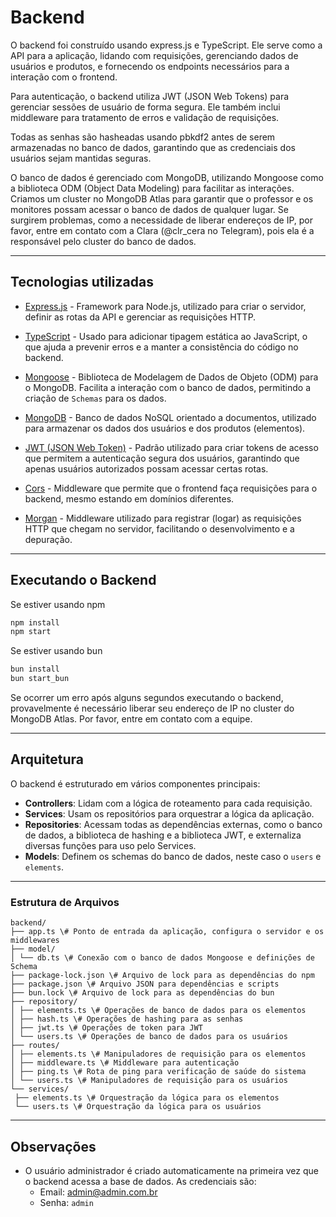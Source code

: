 <!-- markdownlint-disable MD013 -->

# **Backend**

O backend foi construído usando express.js e TypeScript. Ele serve como a API para a aplicação, lidando com requisições, gerenciando dados de usuários e produtos, e fornecendo os endpoints necessários para a interação com o frontend.

Para autenticação, o backend utiliza JWT (JSON Web Tokens) para gerenciar sessões de usuário de forma segura. Ele também inclui middleware para tratamento de erros e validação de requisições.

Todas as senhas são hasheadas usando pbkdf2 antes de serem armazenadas no banco de dados, garantindo que as credenciais dos usuários sejam mantidas seguras.

O banco de dados é gerenciado com MongoDB, utilizando Mongoose como a biblioteca ODM (Object Data Modeling) para facilitar as interações. Criamos um cluster no MongoDB Atlas para garantir que o professor e os monitores possam acessar o banco de dados de qualquer lugar. Se surgirem problemas, como a necessidade de liberar endereços de IP, por favor, entre em contato com a Clara (@clr_cera no Telegram), pois ela é a responsável pelo cluster do banco de dados.

---

## Tecnologias utilizadas

- [Express.js](https://expressjs.com/pt-br/) - Framework para Node.js, utilizado para criar o servidor, definir as rotas da API e gerenciar as requisições HTTP.

- [TypeScript](https://www.typescriptlang.org/) - Usado para adicionar tipagem estática ao JavaScript, o que ajuda a prevenir erros e a manter a consistência do código no backend.

- [Mongoose](https://mongoosejs.com/) - Biblioteca de Modelagem de Dados de Objeto (ODM) para o MongoDB. Facilita a interação com o banco de dados, permitindo a criação de `Schemas` para os dados.

- [MongoDB](https://www.mongodb.com/pt-br) - Banco de dados NoSQL orientado a documentos, utilizado para armazenar os dados dos usuários e dos produtos (elementos).

- [JWT (JSON Web Token)](https://jwt.io/) - Padrão utilizado para criar tokens de acesso que permitem a autenticação segura dos usuários, garantindo que apenas usuários autorizados possam acessar certas rotas.

- [Cors](https://expressjs.com/en/resources/middleware/cors.html) - Middleware que permite que o frontend faça requisições para o backend, mesmo estando em domínios diferentes.

- [Morgan](https://expressjs.com/en/resources/middleware/morgan.html) - Middleware utilizado para registrar (logar) as requisições HTTP que chegam no servidor, facilitando o desenvolvimento e a depuração.

---

## **Executando o Backend**

Se estiver usando npm

```bash
npm install
npm start
```

Se estiver usando bun

```bash
bun install
bun start_bun
```

Se ocorrer um erro após alguns segundos executando o backend, provavelmente é necessário liberar seu endereço de IP no cluster do MongoDB Atlas. Por favor, entre em contato com a equipe.

---

## **Arquitetura**

O backend é estruturado em vários componentes principais:

- **Controllers**: Lidam com a lógica de roteamento para cada requisição.
- **Services**: Usam os repositórios para orquestrar a lógica da aplicação.
- **Repositories**: Acessam todas as dependências externas, como o banco de dados, a biblioteca de hashing e a biblioteca JWT, e externaliza diversas funções para uso pelo Services.
- **Models**: Definem os schemas do banco de dados, neste caso o `users` e `elements`.

---

### **Estrutura de Arquivos**

```
backend/
├── app.ts \# Ponto de entrada da aplicação, configura o servidor e os middlewares
├── model/
│ └── db.ts \# Conexão com o banco de dados Mongoose e definições de Schema
├── package-lock.json \# Arquivo de lock para as dependências do npm
├── package.json \# Arquivo JSON para dependências e scripts
├── bun.lock \# Arquivo de lock para as dependências do bun
├── repository/
│ ├── elements.ts \# Operações de banco de dados para os elementos
│ ├── hash.ts \# Operações de hashing para as senhas
│ ├── jwt.ts \# Operações de token para JWT
│ └── users.ts \# Operações de banco de dados para os usuários
├── routes/
│ ├── elements.ts \# Manipuladores de requisição para os elementos
│ ├── middleware.ts \# Middleware para autenticação
│ ├── ping.ts \# Rota de ping para verificação de saúde do sistema
│ └── users.ts \# Manipuladores de requisição para os usuários
└── services/
 ├── elements.ts \# Orquestração da lógica para os elementos
 └── users.ts \# Orquestração da lógica para os usuários
```

---

## **Observações**

- O usuário administrador é criado automaticamente na primeira vez que o backend acessa a base de dados. As credenciais são:
  - Email: <admin@admin.com.br>
  - Senha: `admin`
